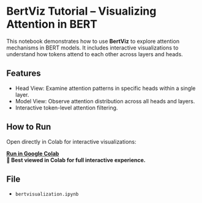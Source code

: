 # BertViz Tutorial – Visualizing Attention in BERT

This notebook demonstrates how to use **BertViz** to explore attention mechanisms in BERT models. It includes interactive visualizations to understand how tokens attend to each other across layers and heads.

## Features

- Head View: Examine attention patterns in specific heads within a single layer.
- Model View: Observe attention distribution across all heads and layers.
- Interactive token-level attention filtering.

## How to Run

Open directly in Colab for interactive visualizations:

**[Run in Google Colab](https://colab.research.google.com/github/harsh-codess/BERT-VIZ/blob/main/bertvizualization.ipynb)**  
**🔁 Best viewed in Colab for full interactive experience.**

## File

- `bertvisualization.ipynb`

